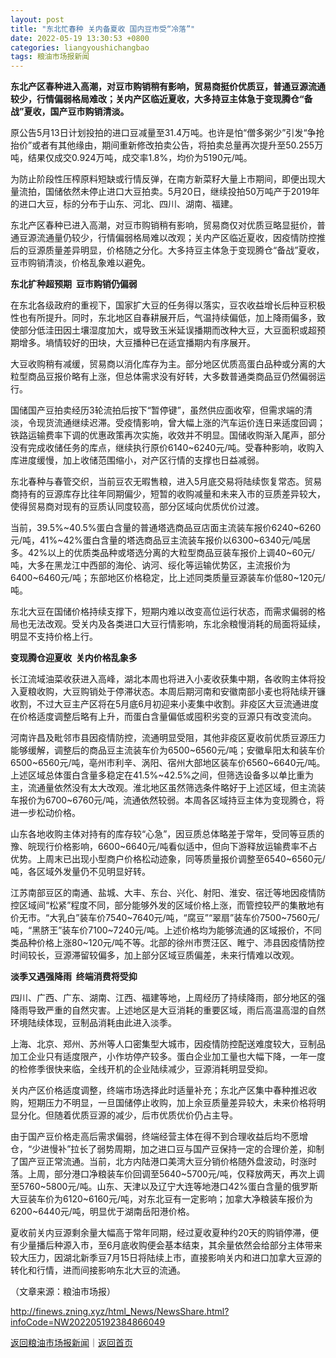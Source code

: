 ```yaml
---
layout: post
title: "东北忙春种 关内备夏收 国内豆市受“冷落”"
date: 2022-05-19 13:30:53 +0800
categories: liangyoushichangbao
tags: 粮油市场报新闻
---
```

<p><strong>东北产区春种进入高潮，对豆市购销稍有影响，贸易商挺价优质豆，普通豆源流通较少，行情偏弱格局难改；关内产区临近夏收，大多持豆主体急于变现腾仓“备战”夏收，国产豆市购销清淡。</strong></p><p>原公告5月13日计划投拍的进口豆减量至31.4万吨。也许是怕“僧多粥少”引发“争抢抬价”或者有其他缘由，期间重新修改拍卖公告，将拍卖总量再次提升至50.255万吨，结果仅成交0.924万吨，成交率1.8%，均价为5190元/吨。</p><p>为防止阶段性压榨原料短缺或行情反弹，在南方新菜籽大量上市期间，即便出现大量流拍，国储依然未停止进口大豆拍卖。5月20日，继续投拍50万吨产于2019年的进口大豆，标的分布于山东、河北、四川、湖南、福建。</p><p>东北产区春种已进入高潮，对豆市购销稍有影响，贸易商仅对优质豆略显挺价，普通豆源流通量仍较少，行情偏弱格局难以改观；关内产区临近夏收，因疫情防控推后的豆源质量差异明显，价格随之分化。大多持豆主体急于变现腾仓“备战”夏收，豆市购销清淡，价格乱象难以避免。</p><p><strong>东北扩种超预期 &nbsp;</strong><strong>豆市购销仍偏弱</strong></p><p>在东北各级政府的重视下，国家扩大豆的任务得以落实，豆农收益增长后种豆积极性也有所提升。同时，东北地区自春耕展开后，气温持续偏低，加上降雨偏多，致使部分低洼田因土壤湿度加大，或导致玉米延误播期而改种大豆，大豆面积或超预期增多。墒情较好的田块，大豆播种已在适宜播期内有序展开。 </p><p>大豆收购稍有减缓，贸易商以消化库存为主。部分地区优质高蛋白品种或分离的大粒型商品豆报价略有上涨，但总体需求没有好转，大多数普通类商品豆仍然偏弱运行。</p><p>国储国产豆拍卖经历3轮流拍后按下“暂停键”，虽然供应面收窄，但需求端的清淡，令现货流通继续迟滞。受疫情影响，曾大幅上涨的汽车运价连日来适度回调；铁路运输费率下调的优惠政策再次实施，收效并不明显。国储收购渐入尾声，部分没有完成收储任务的库点，继续执行原价6140~6240元/吨。受春种影响，收购入库进度缓慢，加上收储范围缩小，对产区行情的支撑也日益减弱。</p><p>东北春种与春管交织，当前豆农无暇售粮，进入5月底交易将陆续恢复常态。贸易商持有的豆源库存比往年同期偏少，短暂的收购减量和未来入市的豆质差异较大，使得贸易商对现有的豆质认同度较高，部分区域向优质优价过渡。</p><p>当前，39.5%~40.5%蛋白含量的普通塔选商品豆店面主流装车报价6240~6260元/吨，41%~42%蛋白含量的塔选商品豆主流装车报价以6300~6340元/吨居多。42%以上的优质类品种或塔选分离的大粒型商品豆装车报价上调40~60元/吨，大多在黑龙江中西部的海伦、讷河、绥化等运输优势区，主流报价为6400~6460元/吨；东部地区价格稳定，比上述同类质量豆源装车价低80~120元/吨。</p><p>东北大豆在国储价格持续支撑下，短期内难以改变高位运行状态，而需求偏弱的格局也无法改观。受关内及各类进口大豆行情影响，东北余粮慢消耗的局面将延续，明显不支持价格上行。</p><p><strong>变现腾仓迎夏收 &nbsp;</strong><strong>关内价格乱象多</strong></p><p>长江流域油菜收获进入高峰，湖北本周也将进入小麦收获集中期，各收购主体将投入夏粮收购，大豆购销处于停滞状态。本周后期河南和安徽南部小麦也将陆续开镰收割，不过大豆主产区将在5月底6月初迎来小麦集中收割。非疫区大豆流通进度在价格适度调整后略有上升，而蛋白含量偏低或囤积劣变的豆源只有改变流向。</p><p>河南许昌及毗邻市县因疫情防控，流通明显受阻，其他非疫区夏收前优质豆源压力能够缓解，调整后的商品豆主流装车价为6500~6560元/吨；安徽阜阳太和装车价6500~6560元/吨，亳州市利辛、涡阳、宿州大部地区装车价6560~6640元/吨。上述区域总体蛋白含量多稳定在41.5%~42.5%之间，但筛选设备多以单比重为主，流通量依然没有太大改观。淮北地区虽然筛选条件略好于上述区域，但主流装车报价为6700~6760元/吨，流通依然较弱。本周各区域持豆主体为变现腾仓，将进一步松动价格。</p><p>山东各地收购主体对持有的库存较“心急”，因豆质总体略差于常年，受同等豆质的豫、皖现行价格影响，6600~6640元/吨看似适中，但向下游释放运输费率不占优势。上周末已出现小型商户价格松动迹象，同等质量报价调整至6540~6560元/吨，各区域外发量仍不见明显好转。</p><p>江苏南部豆区的南通、盐城、大丰、东台、兴化、射阳、淮安、宿迁等地因疫情防控区域间“松紧”程度不同，部分能够外发的区域价格上涨，而管控较严的集散地有价无市。“大乳白”装车价7540~7640元/吨，“腐豆”“翠扇”装车价7500~7560元/吨，“黑脐王”装车价7100~7240元/吨。上述价格均为能够流通的区域报价，不同类品种价格上涨80~120元/吨不等。北部的徐州市贾汪区、睢宁、沛县因疫情防控时间较长，豆源滞留较偏多，加上部分区域豆质偏差，未来行情难以改观。</p><p><strong>淡季又遇强降雨 &nbsp;</strong><strong>终端消费将受抑</strong></p><p>四川、广西、广东、湖南、江西、福建等地，上周经历了持续降雨，部分地区的强降雨导致严重的自然灾害。上述地区是大豆消耗的重要区域，雨后高温高湿的自然环境陆续体现，豆制品消耗由此进入淡季。</p><p>上海、北京、郑州、苏州等人口密集型大城市，因疫情防控配送难度较大，豆制品加工企业只有适度限产，小作坊停产较多。蛋白企业加工量也大幅下降，一年一度的检修季很快来临，全线开机的企业陆续减少，豆源消耗明显受抑。</p><p>关内产区价格适度调整，终端市场选择此时适量补充；东北产区集中春种推迟收购，短期压力不明显，一旦国储停止收购，加上余豆质量差异较大，未来价格将明显分化。但随着优质豆源的减少，后市优质优价仍占主导。</p><p>由于国产豆价格走高后需求偏弱，终端经营主体在得不到合理收益后均不愿增仓，“少进慢补”拉长了弱势周期，加之进口豆与国产豆保持一定的合理价差，抑制了国产豆正常流通。当前，北方内陆港口美湾大豆分销价格随外盘波动，时涨时落。上周，部分港口净粮装车价回调至5640~5700元/吨，仅释放两天，再次上调至5760~5800元/吨。山东、天津以及辽宁大连等地港口42%蛋白含量的俄罗斯大豆装车价为6120~6160元/吨，对东北豆有一定影响；加拿大净粮装车报价为6200~6440元/吨，明显优于湖南岳阳港价格。</p><p>夏收前关内豆源剩余量大幅高于常年同期，经过夏收夏种约20天的购销停滞，便有少量播后种源入市，至6月底收购便会基本结束，其余量依然会给部分主体带来较大压力，因湖北新季豆7月15日将陆续上市，直接影响关内和进口加拿大豆源的转化和行情，进而间接影响东北大豆的流通。</p><p class="em_media">（文章来源：粮油市场报）</p>

<http://finews.zning.xyz/html_News/NewsShare.html?infoCode=NW202205192384866049>

[返回粮油市场报新闻](//finews.withounder.com/category/liangyoushichangbao.html)｜[返回首页](//finews.withounder.com/)